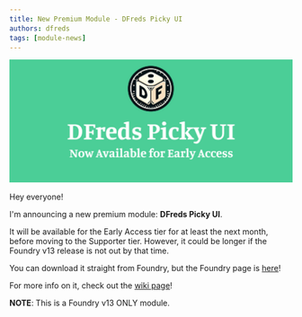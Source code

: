 ```yaml
---
title: New Premium Module - DFreds Picky UI
authors: dfreds
tags: [module-news]
---
```


![Picky UI](./img/2025-04-11-picky-ui-early-access.webp)

Hey everyone!

I'm announcing a new premium module: **DFreds Picky UI**.

It will be available for the Early Access tier for at least the next month, before moving to the Supporter tier. However, it could be longer if the Foundry v13 release is not out by that time.

You can download it straight from Foundry, but the Foundry page is [here](https://foundryvtt.com/packages/dfreds-picky-ui)!

For more info on it, check out the [wiki page](https://www.dfreds-modules.com/premium-modules/picky-ui/)!

**NOTE**: This is a Foundry v13 ONLY module.